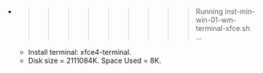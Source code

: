 * >>>>>>>>> Running inst-min-win-01-wm-terminal-xfce.sh ...
  * Install terminal: xfce4-terminal.
  * Disk size = 2111084K. Space Used = 8K.
